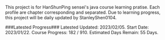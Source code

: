 This project is for HanShunPing sensei's java course learning pratise.
Each profile are chapter corresponding and separated.
Due to learning progress, this project will be daily updated by StanleyShen0104.

###Latested Progress###
Latested Updated: 2023/02/05.
Start Date: 2023/01/22.
Course Progress: 182 / 910.
Estimated Days Remain: 55 Days.